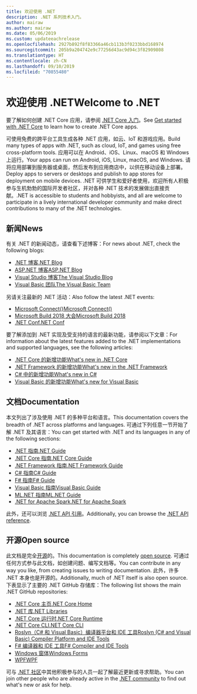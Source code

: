 ```yaml
---
title: 欢迎使用 .NET
description: .NET 系列技术入门。
author: mairaw
ms.author: mairaw
ms.date: 05/06/2019
ms.custom: updateeachrelease
ms.openlocfilehash: 2927b892f8f83366a46cb113b3f0233bbd168974
ms.sourcegitcommit: 205b9a204742e9c77256d43ac9d94c3f82909808
ms.translationtype: HT
ms.contentlocale: zh-CN
ms.lasthandoff: 09/10/2019
ms.locfileid: "70855480"
---
```

# <a name="welcome-to-net"></a><span data-ttu-id="68703-103">欢迎使用 .NET</span><span class="sxs-lookup"><span data-stu-id="68703-103">Welcome to .NET</span></span>

<span data-ttu-id="68703-104">要了解如何创建 .NET Core 应用，请参阅 [.NET Core 入门](core/get-started.md)。</span><span class="sxs-lookup"><span data-stu-id="68703-104">See [Get started with .NET Core](core/get-started.md) to learn how to create .NET Core apps.</span></span>

<span data-ttu-id="68703-105">可使用免费的跨平台工具生成各种 .NET 应用，如云、IoT 和游戏应用。</span><span class="sxs-lookup"><span data-stu-id="68703-105">Build many types of apps with .NET, such as cloud, IoT, and games using free cross-platform tools.</span></span> <span data-ttu-id="68703-106">应用可以在 Android、iOS、Linux、macOS 和 Windows 上运行。</span><span class="sxs-lookup"><span data-stu-id="68703-106">Your apps can run on Android, iOS, Linux, macOS, and Windows.</span></span> <span data-ttu-id="68703-107">请将应用部署到服务器或桌面，然后发布到应用商店中，以供在移动设备上部署。</span><span class="sxs-lookup"><span data-stu-id="68703-107">Deploy apps to servers or desktops and publish to app stores for deployment on mobile devices.</span></span> <span data-ttu-id="68703-108">.NET 可供学生和爱好者使用，欢迎所有人积极参与生机勃勃的国际开发者社区，并对各种 .NET 技术的发展做出直接贡献。</span><span class="sxs-lookup"><span data-stu-id="68703-108">.NET is accessible to students and hobbyists, and all are welcome to participate in a lively international developer community and make direct contributions to many of the .NET technologies.</span></span>

## <a name="news"></a><span data-ttu-id="68703-109">新闻</span><span class="sxs-lookup"><span data-stu-id="68703-109">News</span></span>

<span data-ttu-id="68703-110">有关 .NET 的新闻动态，请查看下述博客：</span><span class="sxs-lookup"><span data-stu-id="68703-110">For news about .NET, check the following blogs:</span></span>

- [<span data-ttu-id="68703-111">.NET 博客</span><span class="sxs-lookup"><span data-stu-id="68703-111">.NET Blog</span></span>](https://devblogs.microsoft.com/dotnet/)
- [<span data-ttu-id="68703-112">ASP.NET 博客</span><span class="sxs-lookup"><span data-stu-id="68703-112">ASP.NET Blog</span></span>](https://devblogs.microsoft.com/aspnet/)
- [<span data-ttu-id="68703-113">Visual Studio 博客</span><span class="sxs-lookup"><span data-stu-id="68703-113">The Visual Studio Blog</span></span>](https://devblogs.microsoft.com/visualstudio/)
- [<span data-ttu-id="68703-114">Visual Basic 团队</span><span class="sxs-lookup"><span data-stu-id="68703-114">The Visual Basic Team</span></span>](https://devblogs.microsoft.com/vbteam/)

<span data-ttu-id="68703-115">另请关注最新的 .NET 活动：</span><span class="sxs-lookup"><span data-stu-id="68703-115">Also follow the latest .NET events:</span></span>

- [<span data-ttu-id="68703-116">Microsoft Connect()</span><span class="sxs-lookup"><span data-stu-id="68703-116">Microsoft Connect()</span></span>](https://www.microsoft.com/connectevent)
- [<span data-ttu-id="68703-117">Microsoft Build 2018 大会</span><span class="sxs-lookup"><span data-stu-id="68703-117">Microsoft Build 2018</span></span>](https://channel9.msdn.com/Events/Build/2018)
- [<span data-ttu-id="68703-118">.NET Conf</span><span class="sxs-lookup"><span data-stu-id="68703-118">.NET Conf</span></span>](https://www.dotnetconf.net/)

<span data-ttu-id="68703-119">要了解添加到 .NET 实现及受支持的语言的最新功能，请参阅以下文章：</span><span class="sxs-lookup"><span data-stu-id="68703-119">For information about the latest features added to the .NET implementations and supported languages, see the following articles:</span></span>

- [<span data-ttu-id="68703-120">.NET Core 的新增功能</span><span class="sxs-lookup"><span data-stu-id="68703-120">What's new in .NET Core</span></span>](core/whats-new/index.md)
- [<span data-ttu-id="68703-121">.NET Framework 的新增功能</span><span class="sxs-lookup"><span data-stu-id="68703-121">What's new in the .NET Framework</span></span>](framework/whats-new/index.md)
- [<span data-ttu-id="68703-122">C# 中的新增功能</span><span class="sxs-lookup"><span data-stu-id="68703-122">What's new in C#</span></span>](csharp/whats-new/index.md)
- [<span data-ttu-id="68703-123">Visual Basic 的新增功能</span><span class="sxs-lookup"><span data-stu-id="68703-123">What's new for Visual Basic</span></span>](visual-basic/getting-started/whats-new.md)

## <a name="documentation"></a><span data-ttu-id="68703-124">文档</span><span class="sxs-lookup"><span data-stu-id="68703-124">Documentation</span></span>

<span data-ttu-id="68703-125">本文列出了涉及使用 .NET 的多种平台和语言。</span><span class="sxs-lookup"><span data-stu-id="68703-125">This documentation covers the breadth of .NET across platforms and languages.</span></span> <span data-ttu-id="68703-126">可通过下列任意一节开始了解 .NET 及其语言：</span><span class="sxs-lookup"><span data-stu-id="68703-126">You can get started with .NET and its languages in any of the following sections:</span></span>

- [<span data-ttu-id="68703-127">.NET 指南</span><span class="sxs-lookup"><span data-stu-id="68703-127">.NET Guide</span></span>](standard/index.md)
- [<span data-ttu-id="68703-128">.NET Core 指南</span><span class="sxs-lookup"><span data-stu-id="68703-128">.NET Core Guide</span></span>](core/index.md)
- [<span data-ttu-id="68703-129">.NET Framework 指南</span><span class="sxs-lookup"><span data-stu-id="68703-129">.NET Framework Guide</span></span>](framework/index.md)
- [<span data-ttu-id="68703-130">C# 指南</span><span class="sxs-lookup"><span data-stu-id="68703-130">C# Guide</span></span>](csharp/index.md)
- [<span data-ttu-id="68703-131">F# 指南</span><span class="sxs-lookup"><span data-stu-id="68703-131">F# Guide</span></span>](fsharp/index.md)
- [<span data-ttu-id="68703-132">Visual Basic 指南</span><span class="sxs-lookup"><span data-stu-id="68703-132">Visual Basic Guide</span></span>](visual-basic/index.md)
- [<span data-ttu-id="68703-133">ML.NET 指南</span><span class="sxs-lookup"><span data-stu-id="68703-133">ML.NET Guide</span></span>](machine-learning/index.yml)
- [<span data-ttu-id="68703-134">.NET for Apache Spark</span><span class="sxs-lookup"><span data-stu-id="68703-134">.NET for Apache Spark</span></span>](spark/index.yml)

<span data-ttu-id="68703-135">此外，还可以浏览 [.NET API 引用](/dotnet/api)。</span><span class="sxs-lookup"><span data-stu-id="68703-135">Additionally, you can browse the [.NET API reference](/dotnet/api).</span></span>

## <a name="open-source"></a><span data-ttu-id="68703-136">开源</span><span class="sxs-lookup"><span data-stu-id="68703-136">Open source</span></span>

<span data-ttu-id="68703-137">此文档是完全[开源](https://github.com/dotnet/docs)的。</span><span class="sxs-lookup"><span data-stu-id="68703-137">This documentation is completely [open source](https://github.com/dotnet/docs).</span></span> <span data-ttu-id="68703-138">可通过任何方式参与此文档，如创建问题、编写文档等。</span><span class="sxs-lookup"><span data-stu-id="68703-138">You can contribute in any way you like, from creating issues to writing documentation.</span></span> <span data-ttu-id="68703-139">此外，许多 .NET 本身也是开源的。</span><span class="sxs-lookup"><span data-stu-id="68703-139">Additionally, much of .NET itself is also open source.</span></span> <span data-ttu-id="68703-140">下表显示了主要的 .NET GitHub 存储库：</span><span class="sxs-lookup"><span data-stu-id="68703-140">The following list shows the main .NET GitHub repositories:</span></span>

- [<span data-ttu-id="68703-141">.NET Core 主页</span><span class="sxs-lookup"><span data-stu-id="68703-141">.NET Core Home</span></span>](https://github.com/dotnet/core)
- [<span data-ttu-id="68703-142">.NET 库</span><span class="sxs-lookup"><span data-stu-id="68703-142">.NET Libraries</span></span>](https://github.com/dotnet/corefx)
- [<span data-ttu-id="68703-143">.NET Core 运行时</span><span class="sxs-lookup"><span data-stu-id="68703-143">.NET Core Runtime</span></span>](https://github.com/dotnet/coreclr)
- [<span data-ttu-id="68703-144">.NET Core CLI</span><span class="sxs-lookup"><span data-stu-id="68703-144">.NET Core CLI</span></span>](https://github.com/dotnet/cli)
- [<span data-ttu-id="68703-145">Roslyn（C# 和 Visual Basic）编译器平台和 IDE 工具</span><span class="sxs-lookup"><span data-stu-id="68703-145">Roslyn (C# and Visual Basic) Compiler Platform and IDE Tools</span></span>](https://github.com/dotnet/roslyn)
- [<span data-ttu-id="68703-146">F# 编译器和 IDE 工具</span><span class="sxs-lookup"><span data-stu-id="68703-146">F# Compiler and IDE Tools</span></span>](https://github.com/microsoft/visualfsharp)
- [<span data-ttu-id="68703-147">Windows 窗体</span><span class="sxs-lookup"><span data-stu-id="68703-147">Windows Forms</span></span>](https://github.com/dotnet/winforms)
- [<span data-ttu-id="68703-148">WPF</span><span class="sxs-lookup"><span data-stu-id="68703-148">WPF</span></span>](https://github.com/dotnet/wpf)

<span data-ttu-id="68703-149">可与 [.NET 社区](https://dotnet.microsoft.com/platform/community)中其他积极参与的人员一起了解最近更新或寻求帮助。</span><span class="sxs-lookup"><span data-stu-id="68703-149">You can join other people who are already active in the [.NET community](https://dotnet.microsoft.com/platform/community) to find out what's new or ask for help.</span></span>
